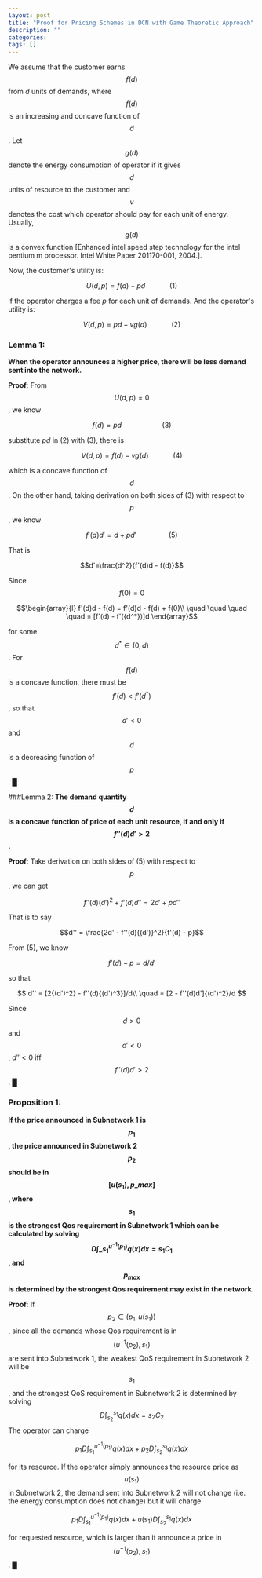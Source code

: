 ```yaml
---
layout: post
title: "Proof for Pricing Schemes in DCN with Game Theoretic Approach"
description: ""
categories: 
tags: []
---
```


We assume that the customer earns $$f(d)$$ from $d$ units of demands, where $$f(d)$$ is an increasing and concave function of $$d$$. Let $$g(d)$$ denote the energy consumption of operator if it gives $$d$$ units of resource to the customer and $$v$$ denotes the cost which operator should pay for each unit of energy. Usually, $$g(d)$$ is a convex function [Enhanced intel speed step technology for the intel pentium m processor. Intel White Paper 201170-001, 2004.].

Now, the customer's utility is:

$$       U(d,p) = f(d) - pd    \quad\quad\quad(1)$$

if the operator charges a fee $p$ for each unit of demands. And the operator's utility is:

$$       V(d,p) = pd - vg(d)   \quad\quad\quad(2)$$

### Lemma 1: 
**When the operator announces a higher price, there will be less demand sent into the network.**

__Proof__: From $$U(d, p)=0$$, we know 

$$    f(d) = pd \quad\quad\quad\quad\quad(3)$$

substitute $pd$ in (2) with (3), there is

$$    V(d, p)=f(d)-vg(d) \quad\quad\quad(4)$$

which is a concave function of $$d$$. On the other hand, taking derivation on both sides of (3) with respect to $$p$$, we know

$$    f'(d)d' = d + pd'      \quad\quad\quad\quad(5)       $$

That is 

$$d'=\frac{d^2}{f'(d)d - f(d)}$$

Since $$f(0)=0$$

$$\begin{array}{l}
f'(d)d - f(d) = f'(d)d - f(d) + f(0)\\
\quad \quad \quad \quad = [f'(d) - f'({d^*})]d
\end{array}$$

for some $${d^*} \in (0,d)$$. For $$f(d)$$ is a concave function, there must be $$f'(d)<f'(d^*)$$, so that $$d'<0$$ and $$d$$ is a decreasing function of $$p$$. █


###Lemma 2: 
**The demand quantity $$d$$ is a concave function of price of each unit resource, if and only if $$f''(d)d'>2$$.**

__Proof__: Take derivation on both sides of (5) with respect to $$p$$, we can get

$$f''(d){(d')^2} + f'(d)d'' = 2d' + pd''$$ 

That is to say

$$d'' = \frac{2d' - f''(d){(d')}^2}{f'(d) - p}$$ 

From (5), we know

$$f'(d) - p = d/d'$$ 

so that

$$ d'' = [2{(d')^2} - f''(d){(d')^3}]/d\\
\quad  = [2 - f''(d)d']{(d')^2}/d $$

Since $$d>0$$ and $$d'<0$$,  ${d''}<0$ iff $${f''}(d){d'} >2$$. █



### Proposition 1: 
**If the price announced in Subnetwork 1 is $$p_1$$, the price announced in Subnetwork 2 $$p_2$$ should be in $$[u(s_1), p\_{max}]$$, where $$s_1$$ is the strongest Qos requirement in Subnetwork 1 which can be calculated by solving $$D\int\_{s_1}^{u^{-1}(p_1)}{q(x)dx}={s_1}{C_1}$$, and $$p_{max}$$ is determined by the strongest Qos requirement may exist in the network.**

__Proof__: If $$p_2 \in (p_1, u(s_1))$$, since all the demands whose Qos requirement is in $$(u^{-1}(p_2), s_1)$$ are sent into Subnetwork 1, the weakest QoS requirement in Subnetwork 2 will be $$s_1$$, and the strongest QoS requirement in Subnetwork 2 is determined by solving 
$$D\int_{s_2}^{s_1} {q(x)dx} = {s_2}{C_2}$$
The operator can charge

$${p_1}D\int_{s_1}^{u^{ - 1}(p_1)}{q(x)dx + {p_2}D\int_{s_2}^{s_1}{q(x)dx}}$$

for its resource. If the operator simply announces the resource price as $$u(s_1)$$ in Subnetwork 2, the demand sent into Subnetwork 2 will not change (i.e. the energy consumption does not change) but it will charge

$${p_1}D\int_{s_1}^{u^{ - 1}(p_1)}{q(x)dx + u(s_1)D\int_{s_2}^{s_1}{q(x)dx}}$$

for requested resource, which is larger than it announce a price in $$(u^{-1}(p_2), s_1)$$. █         




